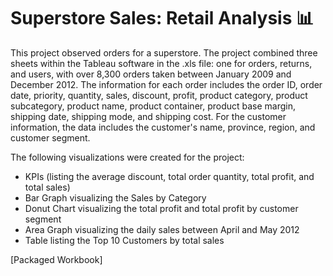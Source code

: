 # Superstore Sales: Retail Analysis 📊

This project observed orders for a superstore. The project combined three sheets within the Tableau software in the .xls file: one for orders, returns, and users, with over 8,300 orders taken between January 2009 and December 2012. The information for each order includes the order ID, order date, priority, quantity, sales, discount,  profit, product category, product subcategory, product name, product container, product base margin, shipping date, shipping mode, and shipping cost. For the customer information, the data includes the customer's name, province, region, and customer segment.

The following visualizations were created for the project:
- KPIs (listing the average discount, total order quantity, total profit, and total sales)
- Bar Graph visualizing the Sales by Category
- Donut Chart visualizing the total profit and total profit by customer segment
- Area Graph visualizing the daily sales between April and May 2012
- Table listing the Top 10 Customers by total sales

[Packaged Workbook]
